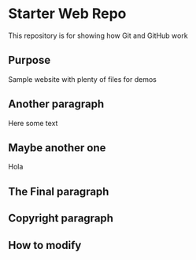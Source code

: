 # Starter Web Repo

This repository is for showing how Git and GitHub work

## Purpose

Sample website with plenty of files for demos

## Another paragraph

Here some text

## Maybe another one

Hola

## The Final paragraph

## Copyright paragraph

## How to modify

